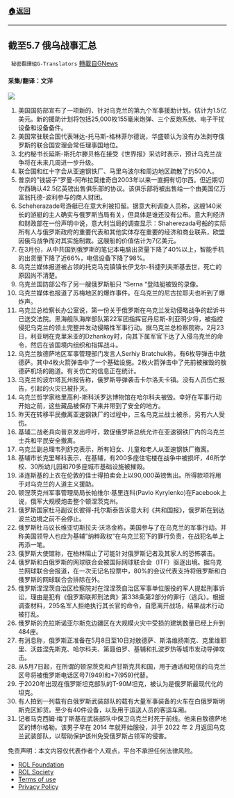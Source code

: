 ###  [:house:返回](README.md)
---


## 截至5.7 俄乌战事汇总
` 秘密翻譯組G-Translators` [轉載自GNews](https://gnews.org/zh-hans/2486761/)

#### 采集/翻译：文洋
 ![](https://assets.gnews.org/wp-content/uploads/2022/05/1651945769.png) 
1. 美国国防部宣布了一项新的、针对乌克兰的第九个军事援助计划。估计为1.5亿美元。新的援助计划将包括25,000枚155毫米炮弹、三个反炮系统、电子干扰设备和设备备件。
2. 美国常驻联合国代表琳达-托马斯-格林菲尔德说，华盛顿认为没有办法剥夺俄罗斯的联合国安理会常任理事国地位。
3. 北约秘书长延斯-斯托尔滕贝格在接受《世界报》采访时表示，预计乌克兰战争将在未来几周进一步升级。
4. 联合国和红十字会从亚速钢铁厂、马里乌波尔和周边地区疏散了约500人。
5. 普京的”钱袋子“罗曼-阿布拉莫维奇自2003年以来一直拥有切尔西。但近期切尔西确认42.5亿英镑出售俱乐部的协议。该俱乐部将被出售给一个由美国亿万富翁托德-波利参与的商人财团。
6. Scheherazade号游艇已在意大利被扣留。据意大利调查人员称，这艘140米长的游艇的主人确实与俄罗斯当局有关，但具体是谁还没有公布。意大利经济和财政部在一份声明中说，意大利当局的调查显示：Shaherezada号船的实际所有人与俄罗斯政府的重要代表和其他实体存在重要的经济和商业联系，欧盟因俄乌战争而对其实施制裁。这艘船的价值估计为7亿美元。
7. 在3月份，从中共国到俄罗斯的笔记本电脑出货量下降了40%以上，智能手机的出货量下降了近66%，电信设备下降了98%。
8. 乌克兰媒体报道被占领的托克马克镇镇长伊戈尔-科捷列夫斯基去世，死亡的原因尚不清楚。
9. 乌克兰国防部公布了另一艘俄罗斯船只 “Serna “登陆艇被毁的录像。
10. 乌克兰媒体也报道了苏梅地区的爆炸事件。在乌克兰的尼古拉耶夫也听到了爆炸声。
11. 乌克兰总检察长办公室说，第一份关于俄罗斯在乌克兰发动侵略战争的起诉书已送交法院。黑海舰队海岸部队第22军团指挥官丹尼斯-利亚明少将，被指控侵犯乌克兰的领土完整并发动侵略性军事行动。据乌克兰总检察院称，2月23日，利亚明在克里米亚的Dzhankoy时，向其下属军官下达了入侵乌克兰的命令，然后在该国境内组织和指挥战斗。
12. 乌克兰敖德萨地区军事管理部门发言人Serhiy Bratchuk称，有6枚导弹击中敖德萨。其中4枚火箭弹击中了一个基础设施。2枚火箭弹击中了先前被摧毁的敖德萨机场的跑道。有关伤亡的信息正在统计。
13. 乌克兰的波尔塔瓦州报告称，俄罗斯导弹袭击卡尔洛夫卡镇。没有人员伤亡报告，引起的火灾已被扑灭。
14. 乌克兰哲学家格里高利-斯科沃罗达博物馆在哈尔科夫被毁。幸好在军事行动开始之前，这些藏品被保存下来并带到了安全的地方。
15. 昨天在转移平民撤离亚速钢铁厂的过程中，三名乌克兰战士被杀，另有六人受伤。
16. 基辅二战老兵向普京发出呼吁，敦促俄罗斯总统允许在亚速钢铁厂内的乌克兰士兵和平民安全撤离。
17. 乌克兰副总理韦列舒克表示，所有妇女、儿童和老人从亚速钢铁厂撤离。
18. 基辅市长克里琴科表示，在基辅，有200多座住宅楼在战争中被损坏，46所学校、30所幼儿园和70多座城市基础设施被摧毁。
19. 泽连斯基的上衣在伦敦的佳士得拍卖会上以90,000英镑售出。所得款项将用于对乌克兰的人道主义援助。
20. 顿涅茨克州军事管理局局长帕维尔·基里连科(Pavlo Kyrylenko)在Facebook上说，俄军大规模炮击整个顿涅茨克州。
21. 俄罗斯国家杜马副议长彼得-托尔斯泰告诉意大利《共和国报》，俄罗斯在到达波兰边境之前不会停止。
22. 俄罗斯杜马议长维亚切斯拉夫·沃洛金称，美国参与了在乌克兰的军事行动。并称美国领导人也应为基辅”纳粹政权“在乌克兰犯下的罪行负责，在战犯名单上再添一笔。
23. 俄罗斯大使馆称，在柏林阻止了可能针对俄罗斯记者及其家人的恐怖袭击。
24. 俄罗斯和白俄罗斯的网球联合会被国际网球联合会（ITF）驱逐出境。据乌克兰网球联合会报道，在一次无记名投票中，80%的会议代表支持将俄罗斯和白俄罗斯的网球联合会排除在外。
25. 俄罗斯涅涅茨自治区检察院对在涅涅茨自治区军事单位服役的军人提起刑事诉讼，理由是犯有《俄罗斯联邦刑法典》第338条第2部分的罪行（逃兵）。根据调查材料，295名军人拒绝执行其长官的命令，自愿离开战场，结果战术行动被打乱。
26. 俄罗斯的克拉斯诺亚尔斯克边疆区在大规模火灾中受损的建筑数量已经上升到484座。
27. 有消息称，俄罗斯正准备在5月8日至10日对敖德萨、斯洛维扬斯克、克里维耶里、沃兹涅先斯克、哈尔科夫、第聂伯罗、基辅和扎波罗热等城市发动导弹攻击。
28. 从5月7日起，在所谓的顿涅茨克和卢甘斯克共和国，用于通话和短信的乌克兰区号将被俄罗斯电话区号7(949)和+7(959)代替。
29. 于2020年出现在俄罗斯坦克部队的T-90M坦克，被认为是俄罗斯最现代化的坦克。
30. 有人拍到一列载有白俄罗斯武装部队的载有大量军事装备的火车在白俄罗斯明斯克区卸货。至少有40件设备，以及用于运送人员的客运车厢。
31. 记者马克西姆·梅丁斯基在武装部队中保卫乌克兰时死于前线。他来自敖德萨地区的博尔格勒。该男子早在 2014 年就开始服役，并于 2022 年 2 月返回乌克兰武装部队，以帮助保护该州免受俄罗斯占领军的侵害。

免责声明：本文内容仅代表作者个人观点，平台不承担任何法律风险。
  
- [ROL Foundation](https://rolfoundation.org/)
- [ROL Society](https://rolsociety.org/)
- [Terms of use](https://gnews.org/terms-of-use-3/)
- [Privacy Policy](https://gnews.org/privacy-policy/)
